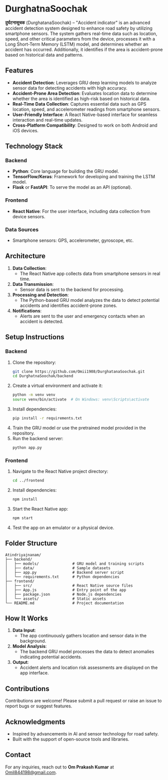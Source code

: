 # DurghatnaSoochak 

**दुर्घटनासूचक** (DurghatanaSoochak) – "Accident indicator" is an advanced accident detection system designed to enhance road safety by utilizing smartphone sensors. The system gathers real-time data such as location, speed, and other critical parameters from the device, processes it with a Long Short-Term Memory (LSTM) model, and determines whether an accident has occurred. Additionally, it identifies if the area is accident-prone based on historical data and patterns.

## Features

- **Accident Detection**: Leverages GRU deep learning models to analyze sensor data for detecting accidents with high accuracy.
- **Accident-Prone Area Detection**: Evaluates location data to determine whether the area is identified as high-risk based on historical data.
- **Real-Time Data Collection**: Captures essential data such as GPS location, speed, and accelerometer readings from smartphone sensors.
- **User-Friendly Interface**: A React Native-based interface for seamless interaction and real-time updates.
- **Cross-Platform Compatibility**: Designed to work on both Android and iOS devices.

## Technology Stack

### Backend
- **Python**: Core language for building the GRU model.
- **TensorFlow/Keras**: Framework for developing and training the LSTM model.
- **Flask** or **FastAPI**: To serve the model as an API (optional).

### Frontend
- **React Native**: For the user interface, including data collection from device sensors.

### Data Sources
- Smartphone sensors: GPS, accelerometer, gyroscope, etc.

## Architecture
1. **Data Collection**:
   - The React Native app collects data from smartphone sensors in real time.
2. **Data Transmission**:
   - Sensor data is sent to the backend for processing.
3. **Processing and Detection**:
   - The Python-based GRU model analyzes the data to detect potential accidents and identifies accident-prone zones.
4. **Notifications**:
   - Alerts are sent to the user and emergency contacts when an accident is detected.

## Setup Instructions

### Backend
1. Clone the repository:
   ```bash
   git clone https://github.com/Omii1908/DurghatanaSoochak.git
   cd DurghatnaSoochak/backend
   ```
2. Create a virtual environment and activate it:
   ```bash
   python -m venv venv
   source venv/bin/activate  # On Windows: venv\Scripts\activate
   ```
3. Install dependencies:
   ```bash
   pip install -r requirements.txt
   ```
4. Train the GRU model or use the pretrained model provided in the repository.
5. Run the backend server:
   ```bash
   python app.py
   ```

### Frontend
1. Navigate to the React Native project directory:
   ```bash
   cd ../frontend
   ```
2. Install dependencies:
   ```bash
   npm install
   ```
3. Start the React Native app:
   ```bash
   npm start
   ```
4. Test the app on an emulator or a physical device.

## Folder Structure
```
Atindriyajnanam/
├── backend/
│   ├── models/               # GRU model and training scripts
│   ├── data/                 # Sample datasets
│   ├── app.py                # Backend server script
│   └── requirements.txt      # Python dependencies
├── frontend/
│   ├── src/                  # React Native source files
│   ├── App.js                # Entry point of the app
│   ├── package.json          # Node.js dependencies
│   └── assets/               # Static assets
└── README.md                 # Project documentation
```

## How It Works
1. **Data Input**:
   - The app continuously gathers location and sensor data in the background.
2. **Model Analysis**:
   - The backend GRU model processes the data to detect anomalies indicating potential accidents.
3. **Output**:
   - Accident alerts and location risk assessments are displayed on the app interface.

## Contributions
Contributions are welcome! Please submit a pull request or raise an issue to report bugs or suggest features.

## Acknowledgments
- Inspired by advancements in AI and sensor technology for road safety.
- Built with the support of open-source tools and libraries.

## Contact
For any inquiries, reach out to **Om Prakash Kumar** at [Omil844198@gmail.com](mailto:Omil844198@gmail.com).

